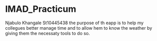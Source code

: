 # IMAD_Practicum
Njabulo Khangale
St10445438
the purpose of th eapp is to help my collegues better manage time and to allow hem to know the weather by giving them the necessaty tools to do so.

